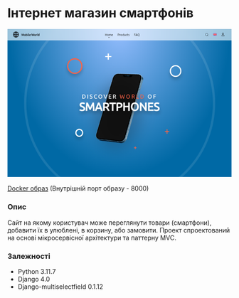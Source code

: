 # Інтернет магазин смартфонів

![](/preview.png)

[Docker образ](https://hub.docker.com/r/jackzabeivorota/smartphones-store) (Внутрішній порт образу - 8000)

### Опис

Сайт на якому користувач може переглянути товари (смартфони), добавити їх в улюблені, в корзину, або замовити. Проект спроектований на основі мікросервісної архітектури та паттерну MVC.

### Залежності

- Python 3.11.7
- Django 4.0
- Django-multiselectfield 0.1.12

